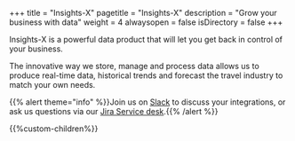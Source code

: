 +++
title = "Insights-X"
pagetitle = "Insights-X"
description = "Grow your business with data"
weight = 4
alwaysopen = false
isDirectory = false
+++

Insights-X is a powerful data product that will let you get back in control of your business.

The innovative way we store, manage and process data allows us to produce real-time data, historical trends and forecast the travel industry to match your own needs.

{{% alert theme="info" %}}Join us on [Slack](https://slack.travelgatex.com/) to discuss your integrations, or ask us questions via our [Jira Service desk](https://xmltravelgate.atlassian.net/servicedesk/customer/portal/7).{{% /alert %}}


{{%custom-children%}}

